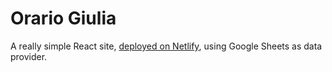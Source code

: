 # Orario Giulia

A really simple React site, [deployed on Netlify](https://orario-giulia.netlify.app/), using Google Sheets as data provider.
